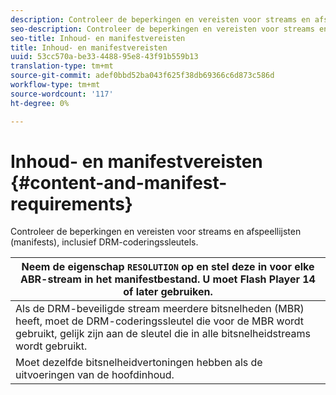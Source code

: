 ```yaml
---
description: Controleer de beperkingen en vereisten voor streams en afspeellijsten (manifests), inclusief DRM-coderingssleutels.
seo-description: Controleer de beperkingen en vereisten voor streams en afspeellijsten (manifests), inclusief DRM-coderingssleutels.
seo-title: Inhoud- en manifestvereisten
title: Inhoud- en manifestvereisten
uuid: 53cc570a-be33-4488-95e8-43f91b559b13
translation-type: tm+mt
source-git-commit: adef0bbd52ba043f625f38db69366c6d873c586d
workflow-type: tm+mt
source-wordcount: '117'
ht-degree: 0%

---
```



# Inhoud- en manifestvereisten {#content-and-manifest-requirements}

Controleer de beperkingen en vereisten voor streams en afspeellijsten (manifests), inclusief DRM-coderingssleutels.

| Neem de eigenschap `RESOLUTION` op en stel deze in voor elke ABR-stream in het manifestbestand. U moet Flash Player 14 of later gebruiken. |
|---|
| Als de DRM-beveiligde stream meerdere bitsnelheden (MBR) heeft, moet de DRM-coderingssleutel die voor de MBR wordt gebruikt, gelijk zijn aan de sleutel die in alle bitsnelheidstreams wordt gebruikt. |
| Moet dezelfde bitsnelheidvertoningen hebben als de uitvoeringen van de hoofdinhoud. |